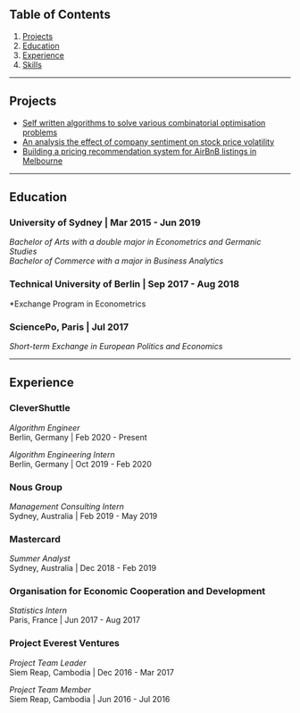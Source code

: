 ## Table of Contents

1. [Projects](#projects)
2. [Education](#education)
3. [Experience](#experience)
4. [Skills](#skills)

---

<a name="projects"></a>
## Projects 

- [Self written algorithms to solve various combinatorial optimisation problems](/optimisation_problems.md)
- [An analysis the effect of company sentiment on stock price volatility](/stock_volatility/stock_volatility.md)
- [Building a pricing recommendation system for AirBnB listings in Melbourne](/airbnb_pricing/airbnb_pricing.md)


---

<a name="educations"></a>
## Education 

### University of Sydney  \| Mar 2015 - Jun 2019  

*Bachelor of Arts with a double major in Econometrics and Germanic Studies*  
*Bachelor of Commerce with a major in Business Analytics*

### Technical University of Berlin \| Sep 2017 - Aug 2018

*Exchange Program in Econometrics

### SciencePo, Paris \| Jul 2017

*Short-term Exchange in European Politics and Economics*

---

<a name="experience"></a>
## Experience 

### CleverShuttle

*Algorithm Engineer*   
Berlin, Germany | Feb 2020 - Present

*Algorithm Engineering Intern*   
Berlin, Germany | Oct 2019 - Feb 2020

### Nous Group  

*Management Consulting Intern*   
Sydney, Australia | Feb 2019 - May 2019

### Mastercard  

*Summer Analyst*  
Sydney, Australia | Dec 2018 - Feb 2019

### Organisation for Economic Cooperation and Development  

*Statistics Intern*  
Paris, France | Jun 2017 - Aug 2017

### Project Everest Ventures    

*Project Team Leader*  
Siem Reap, Cambodia |  Dec 2016 - Mar 2017  

*Project Team Member*  
Siem Reap, Cambodia |  Jun 2016 - Jul 2016


